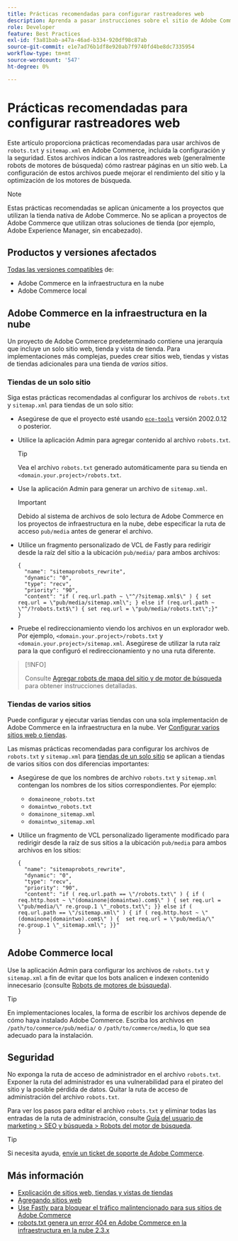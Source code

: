 ```yaml
---
title: Prácticas recomendadas para configurar rastreadores web
description: Aprenda a pasar instrucciones sobre el sitio de Adobe Commerce a rastreadores web mediante archivos robots.txt y sitemap.xml.
role: Developer
feature: Best Practices
exl-id: f3a81bab-a47a-46ad-b334-920df98c87ab
source-git-commit: e1e7ad76b1df8e920ab7f9740fd4be8dc7335954
workflow-type: tm+mt
source-wordcount: '547'
ht-degree: 0%

---
```



# Prácticas recomendadas para configurar rastreadores web

Este artículo proporciona prácticas recomendadas para usar archivos de `robots.txt` y `sitemap.xml` en Adobe Commerce, incluida la configuración y la seguridad. Estos archivos indican a los rastreadores web (generalmente robots de motores de búsqueda) cómo rastrear páginas en un sitio web. La configuración de estos archivos puede mejorar el rendimiento del sitio y la optimización de los motores de búsqueda.

>[!NOTE]
>
>Estas prácticas recomendadas se aplican únicamente a los proyectos que utilizan la tienda nativa de Adobe Commerce. No se aplican a proyectos de Adobe Commerce que utilizan otras soluciones de tienda (por ejemplo, Adobe Experience Manager, sin encabezado).

## Productos y versiones afectados

[Todas las versiones compatibles](../../../release/versions.md) de:

- Adobe Commerce en la infraestructura en la nube
- Adobe Commerce local

## Adobe Commerce en la infraestructura en la nube

Un proyecto de Adobe Commerce predeterminado contiene una jerarquía que incluye un solo sitio web, tienda y vista de tienda. Para implementaciones más complejas, puedes crear sitios web, tiendas y vistas de tiendas adicionales para una tienda de _varios sitios_.

### Tiendas de un solo sitio

Siga estas prácticas recomendadas al configurar los archivos de `robots.txt` y `sitemap.xml` para tiendas de un solo sitio:

- Asegúrese de que el proyecto esté usando [`ece-tools`](https://devdocs.magento.com/cloud/release-notes/ece-release-notes.html) versión 2002.0.12 o posterior.
- Utilice la aplicación Admin para agregar contenido al archivo `robots.txt`.

  >[!TIP]
  >
  >Vea el archivo `robots.txt` generado automáticamente para su tienda en `<domain.your.project>/robots.txt`.

- Use la aplicación Admin para generar un archivo de `sitemap.xml`.

  >[!IMPORTANT]
  >
  >Debido al sistema de archivos de solo lectura de Adobe Commerce en los proyectos de infraestructura en la nube, debe especificar la ruta de acceso `pub/media` antes de generar el archivo.

- Utilice un fragmento personalizado de VCL de Fastly para redirigir desde la raíz del sitio a la ubicación `pub/media/` para ambos archivos:

  ```vcl
  {
    "name": "sitemaprobots_rewrite",
    "dynamic": "0",
    "type": "recv",
    "priority": "90",
    "content": "if ( req.url.path ~ \"^/?sitemap.xml$\" ) { set req.url = \"pub/media/sitemap.xml\"; } else if (req.url.path ~ \"^/?robots.txt$\") { set req.url = \"pub/media/robots.txt\";}"
  }
  ```

- Pruebe el redireccionamiento viendo los archivos en un explorador web. Por ejemplo, `<domain.your.project>/robots.txt` y `<domain.your.project>/sitemap.xml`. Asegúrese de utilizar la ruta raíz para la que configuró el redireccionamiento y no una ruta diferente.

>[!INFO]
>
>Consulte [Agregar robots de mapa del sitio y de motor de búsqueda](https://devdocs.magento.com/cloud/trouble/robots-sitemap.html) para obtener instrucciones detalladas.


### Tiendas de varios sitios

Puede configurar y ejecutar varias tiendas con una sola implementación de Adobe Commerce en la infraestructura en la nube. Ver [Configurar varios sitios web o tiendas](https://devdocs.magento.com/cloud/project/project-multi-sites.html).

Las mismas prácticas recomendadas para configurar los archivos de `robots.txt` y `sitemap.xml` para [tiendas de un solo sitio](#single-site-storefronts) se aplican a tiendas de varios sitios con dos diferencias importantes:

- Asegúrese de que los nombres de archivo `robots.txt` y `sitemap.xml` contengan los nombres de los sitios correspondientes. Por ejemplo:
   - `domaineone_robots.txt`
   - `domaintwo_robots.txt`
   - `domainone_sitemap.xml`
   - `domaintwo_sitemap.xml`

- Utilice un fragmento de VCL personalizado ligeramente modificado para redirigir desde la raíz de sus sitios a la ubicación `pub/media` para ambos archivos en los sitios:

  ```vcl
  {
    "name": "sitemaprobots_rewrite",
    "dynamic": "0",
    "type": "recv",
    "priority": "90",
    "content": "if ( req.url.path == \"/robots.txt\" ) { if ( req.http.host ~ \"(domainone|domaintwo).com$\" ) { set req.url = \"pub/media/\" re.group.1 \"_robots.txt\"; }} else if ( req.url.path == \"/sitemap.xml\" ) { if ( req.http.host ~ \"(domainone|domaintwo).com$\" ) {  set req.url = \"pub/media/\" re.group.1 \"_sitemap.xml\"; }}"
  }
  ```

## Adobe Commerce local

Use la aplicación Admin para configurar los archivos de `robots.txt` y `sitemap.xml` a fin de evitar que los bots analicen e indexen contenido innecesario (consulte [Robots de motores de búsqueda](https://experienceleague.adobe.com/docs/commerce-admin/marketing/seo/seo-overview.html#search-engine-robots)).

>[!TIP]
>
>En implementaciones locales, la forma de escribir los archivos depende de cómo haya instalado Adobe Commerce. Escriba los archivos en `/path/to/commerce/pub/media/` o `/path/to/commerce/media`, lo que sea adecuado para la instalación.

## Seguridad

No exponga la ruta de acceso de administrador en el archivo `robots.txt`. Exponer la ruta del administrador es una vulnerabilidad para el pirateo del sitio y la posible pérdida de datos. Quitar la ruta de acceso de administración del archivo `robots.txt`.

Para ver los pasos para editar el archivo `robots.txt` y eliminar todas las entradas de la ruta de administración, consulte [Guía del usuario de marketing > SEO y búsqueda > Robots del motor de búsqueda](https://experienceleague.adobe.com/docs/commerce-admin/marketing/seo/seo-overview.html#search-engine-robots).

>[!TIP]
>
>Si necesita ayuda, [envíe un ticket de soporte de Adobe Commerce](https://experienceleague.adobe.com/docs/commerce-knowledge-base/kb/help-center-guide/magento-help-center-user-guide.html#submit-ticket).

## Más información

- [Explicación de sitios web, tiendas y vistas de tiendas](https://devdocs.magento.com/cloud/configure/configure-best-practices.html#sites)
- [Agregando sitios web](https://docs.magento.com/user-guide/stores/stores-all-create-website.html)
- [Use Fastly para bloquear el tráfico malintencionado para sus sitios de Adobe Commerce](https://devdocs.magento.com/cloud/cdn/fastly-vcl-blocking.html)
- [robots.txt genera un error 404 en Adobe Commerce en la infraestructura en la nube 2.3.x](https://experienceleague.adobe.com/docs/commerce-knowledge-base/kb/troubleshooting/miscellaneous/robots.txt-gives-404-error-magento-commerce-cloud-2.3.x.html)
